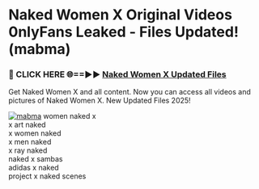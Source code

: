 # Naked Women X Original Videos 0nlyFans Leaked - Files Updated! (mabma)

<h3>🔴 CLICK HERE 🌐==►► <a href="https://tinyurl.com/up5wt9bj" rel="nofollow">Naked Women X Updated Files</a></h3>

Get Naked Women X and all content. Now you can access all videos and pictures of Naked Women X. New Updated Files 2025!

[![mabma](https://i.imgur.com/ABiUzMV.gif)](https://tinyurl.com/up5wt9bj)
women naked x<br>
x art naked<br>
x women naked<br>
x men naked<br>
x ray naked<br>
naked x sambas<br>
adidas x naked<br>
project x naked scenes